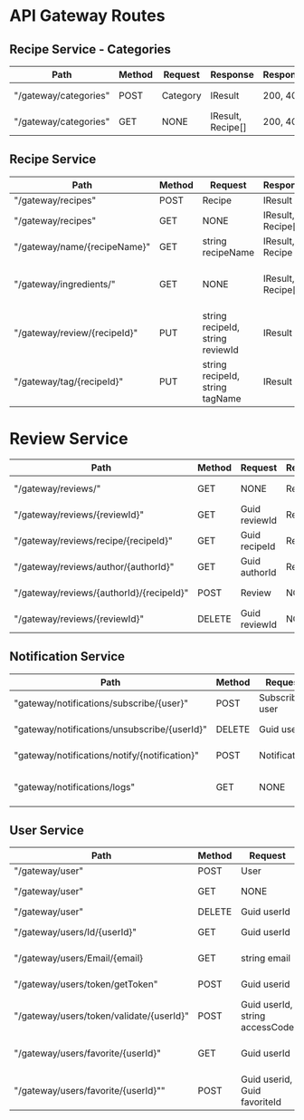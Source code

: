 # API Gateway Routes

## Recipe Service - Categories

| Path                  | Method | Request  | Response          | ResponseCodes | Description        |
| --------------------- | ------ | -------- | ----------------- | ------------- | ------------------ |
| "/gateway/categories" | POST   | Category | IResult           | 200, 400      | Add category       |
| "/gateway/categories" | GET    | NONE     | IResult, Recipe[] | 200, 404      | Get all categories |

## Recipe Service

| Path                         | Method | Request                          | Response          | ResponseCodes | Description                      |
| ---------------------------- | ------ | -------------------------------- | ----------------- | ------------- | -------------------------------- |
| "/gateway/recipes"           | POST   | Recipe                           | IResult           | 200, 400      | Add recipe                       |
| "/gateway/recipes"           | GET    | NONE                             | IResult, Recipe[] | 200, 404      | Get all recipes                  |
| "/gateway/name/{recipeName}" | GET    | string recipeName                | IResult, Recipe   | 200, 404      | Get recipe by name               |
| "/gateway/ingredients/"      | GET    | NONE                             | IResult, Recipe[] | 200, 404      | Get all recipes with ingredients |
| "/gateway/review/{recipeId}" | PUT    | string recipeId, string reviewId | IResult           | 200, 404      | Add review to recipe             |
| "/gateway/tag/{recipeId}"    | PUT    | string recipeId, string tagName  | IResult           | 200, 404      | Add tag to recipe                |

# Review Service

| **Path**                         | **Method** | **Request**                                 | **Response** | **ResponseCodes** | **Description**                           |
| -------------------------------- | ---------- | ------------------------------------------- | ------------ | ----------------- | ----------------------------------------- |
| "/gateway/reviews/"                      | GET        | NONE                                        | Review[]     | 200               | Get all reviews                           |
| "/gateway/reviews/{reviewId}"            | GET        | Guid reviewId                               | Review       | 200, 404          | Get review by id                          |
| "/gateway/reviews/recipe/{recipeId}"     | GET        | Guid recipeId                               | Review[]     | 200, 404          | Get reviews by recipe id                  |
| "/gateway/reviews/author/{authorId}"     | GET        | Guid authorId                               | Review[]     | 200, 404          | Get reviews by author id                  |
| "/gateway/reviews/{authorId}/{recipeId}" | POST       | Review                                      | NONE         | 200, 400          | Add new review                            |
| "/gateway/reviews/{reviewId}"            | DELETE     | Guid reviewId                               | NONE         | 200, 404          | Delete review                             |

## Notification Service

| **Path**                      | **Method** | **Request**  | **Response**    | **ResponseCodes** | **Description**           |
| ----------------------------- | ---------- | ------------ | --------------- | ----------------- | ------------------------- |
| "gateway/notifications/subscribe/{user}" | POST       | Subscriber user  | NONE            | 200, 404          | Subscribe user            |
| "gateway/notifications/unsubscribe/{userId}"      | DELETE     | Guid userId  | NONE            | 200, 400          | Unsubscribe user          |
| "gateway/notifications/notify/{notification}"       | POST       | Notification | NONE            | 200, 400          | Notify subscribers        |
| "gateway/notifications/logs"              | GET        | NONE         | NotificationLog[] | 200               | Get all notification logs |


## User Service

| **Path**                      | **Method** | **Request**  | **Response**    | **ResponseCodes** | **Description**                               |
| ---------------------------- | ------ | -------------------------------- | ----------------- | ------------- | -------------------------------- |
| "/gateway/user"              | POST   | User                             | IResult           | 201, 400      | Add User                         |
| "/gateway/user"              | GET    | NONE                             | IResult, user[]   | 200, 404      | Get all users                    |
| "/gateway/user"              | DELETE | Guid userId                      | IResult           | 200, 404      | Delete user                      |
| "/gateway/users/Id/{userId}" | GET    | Guid userId                      | IResult, user     | 200, 404      | Get user by id                   |
| "/gateway/users/Email/{email}| GET    | string email                     | IResult, user     | 200, 404      | Get user by email                |
| "/gateway/users/token/getToken"| POST | Guid userid                      | IResult, token    | 201, 404      | Add token to user                |
| "/gateway/users/token/validate/{userId}"| POST | Guid userId, string accessCode | IResult, bool | 200, 401      | Validate user token           |
| "/gateway/users/favorite/{userId}"| GET | Guid userId                    | IResult, Guid[]    | 200, 404      | Get favorites from user          |
| "/gateway/users/favorite/{userId}""| POST | Guid userid, Guid favoriteId | IResult           | 201, 404      | Add favorite to user             |



